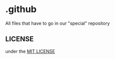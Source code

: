 # .github
All files that have to go in our "special" repository

## LICENSE
under the [MIT LICENSE](/LICENSE)
